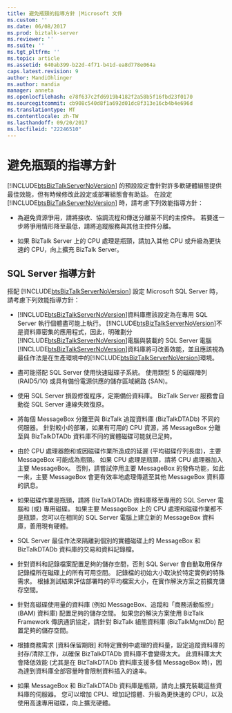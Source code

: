 ```yaml
---
title: 避免瓶頸的指導方針 |Microsoft 文件
ms.custom: ''
ms.date: 06/08/2017
ms.prod: biztalk-server
ms.reviewer: ''
ms.suite: ''
ms.tgt_pltfrm: ''
ms.topic: article
ms.assetid: 640ab399-b22d-4f71-b41d-ea8d778e064a
caps.latest.revision: 9
author: MandiOhlinger
ms.author: mandia
manager: anneta
ms.openlocfilehash: e78f637c2fd6919b4182f2a58b5f16fbd23f0170
ms.sourcegitcommit: cb908c540d8f1a692d01dc8f313e16cb4b4e696d
ms.translationtype: MT
ms.contentlocale: zh-TW
ms.lasthandoff: 09/20/2017
ms.locfileid: "22246510"
---
```

# <a name="guidelines-for-avoiding-bottlenecks"></a>避免瓶頸的指導方針
[!INCLUDE[btsBizTalkServerNoVersion](../includes/btsbiztalkservernoversion-md.md)] 的預設設定會針對許多軟硬體組態提供最佳效能，但有時候修改此設定或部署組態會有助益。 在設定 [!INCLUDE[btsBizTalkServerNoVersion](../includes/btsbiztalkservernoversion-md.md)] 時，請考慮下列效能指導方針：  
  
-   為避免資源爭用，請將接收、協調流程和傳送分離至不同的主控件。 若要進一步將爭用情形降至最低，請將追蹤服務與其他主控件分離。  
  
-   如果 BizTalk Server 上的 CPU 處理是瓶頸，請加入其他 CPU 或升級為更快速的 CPU，向上擴充 BizTalk Server。  
  
## <a name="sql-server-guidelines"></a>SQL Server 指導方針  
 搭配 [!INCLUDE[btsBizTalkServerNoVersion](../includes/btsbiztalkservernoversion-md.md)] 設定 Microsoft SQL Server 時，請考慮下列效能指導方針：  
  
-   [!INCLUDE[btsBizTalkServerNoVersion](../includes/btsbiztalkservernoversion-md.md)]資料庫應該設定為在專用 SQL Server 執行個體盡可能上執行。 [!INCLUDE[btsBizTalkServerNoVersion](../includes/btsbiztalkservernoversion-md.md)]不是資料庫密集的應用程式，因此，明確劃分[!INCLUDE[btsBizTalkServerNoVersion](../includes/btsbiztalkservernoversion-md.md)]電腦與裝載的 SQL Server 電腦[!INCLUDE[btsBizTalkServerNoVersion](../includes/btsbiztalkservernoversion-md.md)]資料庫將可改善效能，並且應該視為最佳作法是在生產環境中的[!INCLUDE[btsBizTalkServerNoVersion](../includes/btsbiztalkservernoversion-md.md)]環境。  
  
-   盡可能搭配 SQL Server 使用快速磁碟子系統。 使用類型 5 的磁碟陣列 (RAID5/10) 或具有備份電源供應的儲存區域網路 (SAN)。  
  
-   使用 SQL Server 損毀修復程序，定期備份資料庫。 BizTalk Server 服務會自動從 SQL Server 連線失敗復原。  
  
-   將每個 MessageBox 分離至與 BizTalk 追蹤資料庫 (BizTalkDTADb) 不同的伺服器。 針對較小的部署，如果有可用的 CPU 資源，將 MessageBox 分離至與 BizTalkDTADb 資料庫不同的實體磁碟可能就已足夠。  
  
-   由於 CPU 處理器飽和或因磁碟作業所造成的延遲 (平均磁碟佇列長度)，主要 MessageBox 可能成為瓶頸。 如果 CPU 處理是瓶頸，請將 CPU 處理器加入主要 MessageBox。 否則，請嘗試停用主要 MessageBox 的發佈功能，如此一來，主要 MessageBox 會更有效率地處理傳遞至其他 MessageBox 資料庫的訊息。  
  
-   如果磁碟作業是瓶頸，請將 BizTalkDTADb 資料庫移至專用的 SQL Server 電腦和 (或) 專用磁碟。 如果主要 MessageBox 上的 CPU 處理和磁碟作業都不是瓶頸，您可以在相同的 SQL Server 電腦上建立新的 MessageBox 資料庫，善用現有硬體。  
  
-   SQL Server 最佳作法來隔離到個別的實體磁碟上的 MessageBox 和 BizTalkDTADb 資料庫的交易和資料記錄檔。  
  
-   針對資料和記錄檔案配置足夠的儲存空間，否則 SQL Server 會自動取用保存記錄檔所在磁碟上的所有可用空間。 記錄檔的初始大小取決於特定實例的特殊需求。 根據測試結果評估部署時的平均檔案大小，在實作解決方案之前擴充儲存空間。  
  
-   針對高磁碟使用量的資料庫 (例如 MessageBox、追蹤和「商務活動監控」(BAM) 資料庫) 配置足夠的儲存空間。 如果您的解決方案使用 BizTalk Framework 傳訊通訊協定，請針對 BizTalk 組態資料庫 (BizTalkMgmtDb) 配置足夠的儲存空間。  
  
-   根據商務需求 [資料保留期限] 和特定實例中處理的資料量，設定追蹤資料庫的封存/清除工作，以確保 BizTalkDTADb 資料庫不會變得太大。 此資料庫太大會降低效能 (尤其是在 BizTalkDTADb 資料庫支援多個 MessageBox 時)，因為達到資料庫全部容量時會限制資料插入的速率。  
  
-   如果 MessageBox 和 BizTalkDTADb 資料庫是瓶頸，請向上擴充裝載這些資料庫的伺服器。 您可以增加 CPU、增加記憶體、升級為更快速的 CPU，以及使用高速專用磁碟，向上擴充硬體。